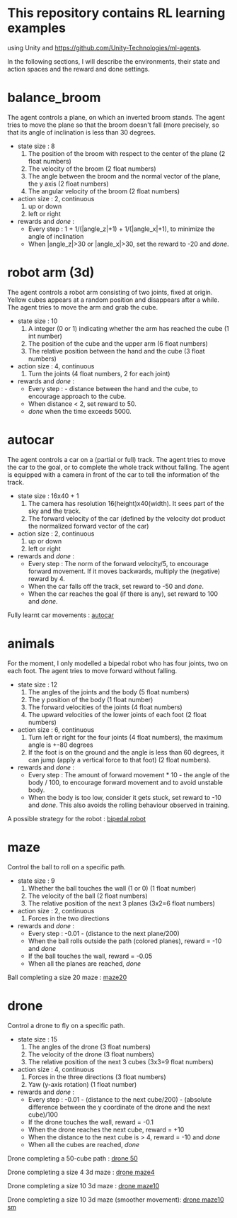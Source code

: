 # This repository contains RL learning examples

using Unity and https://github.com/Unity-Technologies/ml-agents.

In the following sections, I will describe the environments, their state and action spaces and the reward and done settings.

# balance_broom
The agent controls a plane, on which an inverted broom stands. The agent tries to move the plane so that the broom doesn't fall (more precisely, so that its angle of inclination is less than 30 degrees.

* state size : 8
  1.  The position of the broom with respect to the center of the plane (2 float numbers)
  2.  The velocity of the broom (2 float numbers)
  3.  The angle between the broom and the normal vector of the plane, the y axis (2 float numbers)
  4.  The angular velocity of the broom (2 float numbers)
* action size : 2, continuous
  1.  up or down
  2.  left or right
* rewards and *done* :
  * Every step : 1 + 1/(|angle_z|+1) + 1/(|angle_x|+1), to minimize the angle of inclination
  * When |angle_z|>30 or |angle_x|>30, set the reward to -20 and *done*.
  
# robot arm (3d)
The agent controls a robot arm consisting of two joints, fixed at origin. Yellow cubes appears at a random position and disappears after a while. The agent tries to move the arm and grab the cube.

* state size : 10
  1.  A integer (0 or 1) indicating whether the arm has reached the cube (1 int number)
  2.  The position of the cube and the upper arm (6 float numbers)
  3.  The relative position between the hand and the cube (3 float numbers)
* action size : 4, continuous
  1.  Turn the joints (4 float numbers, 2 for each joint)
* rewards and *done* :
  * Every step : - distance between the hand and the cube, to encourage approach to the cube.
  * When distance < 2, set reward to 50.
  * *done* when the time exceeds 5000.
  
# autocar
The agent controls a car on a (partial or full) track. The agent tries to move the car to the goal, or to complete the whole track without falling. The agent is equipped with a camera in front of the car to tell the information of the track.

* state size : 16x40 + 1
  1.  The camera has resolution 16(height)x40(width). It sees part of the sky and the track.
  2.  The forward velocity of the car (defined by the velocity dot product the normalized forward vector of the car)
* action size : 2, continuous
  1.  up or down
  2.  left or right
* rewards and *done* :
  * Every step : The norm of the forward velocity/5, to encourage forward movement. If it moves backwards, multiply the (negative) reward by 4.
  * When the car falls off the track, set reward to -50 and *done*.
  * When the car reaches the goal (if there is any), set reward to 100 and *done*.
  
Fully learnt car movements :
[autocar](https://youtu.be/pHsxddQF0Tc)
 
 # animals
 For the moment, I only modelled a bipedal robot who has four joints, two on each foot. The agent tries to move forward without falling.
 
 * state size : 12
   1.  The angles of the joints and the body (5 float numbers)
   2.  The y position of the body (1 float number)
   3.  The forward velocities of the joints (4 float numbers)
   4.  The upward velocities of the lower joints of each foot (2 float numbers)
* action size : 6, continuous
   1.  Turn left or right for the four joints (4 float numbers), the maximum angle is +-80 degrees
   2.  If the foot is on the ground and the angle is less than 60 degrees, it can jump (apply a vertical force to that foot) (2 float numbers).
* rewards and *done* :
   * Every step : The amount of forward movement * 10 - the angle of the body / 100, to encourage forward movement and to avoid unstable body.
   * When the body is too low, consider it gets stuck, set reward to -10 and *done*. This also avoids the rolling behaviour observed in training.
   
A possible strategy for the robot :
[bipedal robot](https://youtu.be/iETQGdEFVxI)

# maze
Control the ball to roll on a specific path.
* state size : 9
  1. Whether the ball touches the wall (1 or 0) (1 float number)
  2. The velocity of the ball (2 float numbers)
  3. The relative position of the next 3 planes (3x2=6 float numbers)
* action size : 2, continuous
  1. Forces in the two directions
* rewards and *done* :
  * Every step : -0.01 - (distance to the next plane/200)
  * When the ball rolls outside the path (colored planes), reward = -10 and *done*
  * If the ball touches the wall, reward = -0.05
  * When all the planes are reached, *done*
  
Ball completing a size 20 maze :
[maze20](https://youtu.be/h8vSp_UK6hQ)

# drone
Control a drone to fly on a specific path.

* state size : 15
  1. The angles of the drone (3 float numbers)
  2. The velocity of the drone (3 float numbers)
  3. The relative position of the next 3 cubes (3x3=9 float numbers)
* action size : 4, continuous
  1. Forces in the three directions (3 float numbers)
  2. Yaw (y-axis rotation) (1 float number)
* rewards and *done* :
   * Every step : -0.01 - (distance to the next cube/200) - (absolute difference between the y coordinate of the drone and the next cube)/100
   * If the drone touches the wall, reward = -0.1
   * When the drone reaches the next cube, reward = +10
   * When the distance to the next cube is > 4, reward = -10 and *done*
   * When all the cubes are reached, *done*
   
Drone completing a 50-cube path :
[drone 50](https://youtu.be/ECAw-84YvPw)

Drone completing a size 4 3d maze :
[drone maze4](https://youtu.be/edM7mxeRYlY)

Drone completing a size 10 3d maze :
[drone maze10](https://youtu.be/e32YkK7myuE)

Drone completing a size 10 3d maze (smoother movement):
[drone maze10 sm](https://youtu.be/62P0yJCHeTI)
